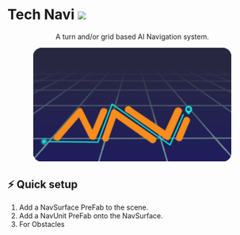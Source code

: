 

<h1>
  Tech Navi
  <img src="https://media.giphy.com/media/hvRJCLFzcasrR4ia7z/giphy.gif" width="30px"/>
</h1>

<p align="center">
  A turn and/or grid based AI Navigation system.
</p>



<div align="center">
  <img src="https://github.com/KeiTagura/Navi_Tech/blob/main/Art/Navi.png" width="400" />
</div>


## ⚡ Quick setup

1. Add a NavSurface PreFab to the scene.
2. Add a NavUnit PreFab onto the NavSurface.
3. For Obstacles 



